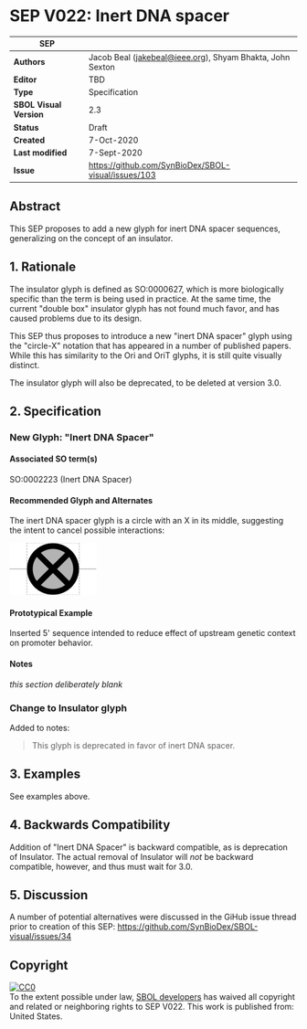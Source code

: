 # SEP V022: Inert DNA spacer

| SEP | |
| --- | --- |
| **Authors** | Jacob Beal (jakebeal@ieee.org), Shyam Bhakta, John Sexton |
| **Editor** | TBD |
| **Type** | Specification |
| **SBOL Visual Version** | 2.3 |
| **Status** | Draft |
| **Created** | 7-Oct-2020 |
| **Last modified** | 7-Sept-2020 |
| **Issue**         | https://github.com/SynBioDex/SBOL-visual/issues/103 |


## Abstract

This SEP proposes to add a new glyph for inert DNA spacer sequences, generalizing on the concept of an insulator.

## 1. Rationale <a name="rationale"></a>

The insulator glyph is defined as SO:0000627, which is more biologically specific than the term is being used in practice.  At the same time, the current "double box" insulator glyph has not found much favor, and has caused problems due to its design.

This SEP thus proposes to introduce a new "inert DNA spacer" glyph using the "circle-X" notation that has appeared in a number of published papers.  While this has similarity to the Ori and OriT glyphs, it is still quite visually distinct.

The insulator glyph will also be deprecated, to be deleted at version 3.0.

## 2. Specification <a name="specification"></a>

### New Glyph: "Inert DNA Spacer"

#### Associated SO term(s)
SO:0002223 (Inert DNA Spacer)

#### Recommended Glyph and Alternates
The inert DNA spacer glyph is a circle with an X in its middle, suggesting the intent to cancel possible interactions:

![glyph specification](https://raw.githubusercontent.com/SynBioDex/SBOL-visual/702f5d9/Glyphs/inert-dna-spacer/inert-dna-spacer-specification.png)

#### Prototypical Example

Inserted 5' sequence intended to reduce effect of upstream genetic context on promoter behavior.

#### Notes
*this section deliberately blank*


### Change to Insulator glyph

Added to notes:

> This glyph is deprecated in favor of inert DNA spacer.

## 3. Examples <a name='example'></a>

See examples above.


## 4. Backwards Compatibility <a name='compatibility'></a>

Addition of "Inert DNA Spacer" is backward compatible, as is deprecation of Insulator.  The actual removal of Insulator will _not_ be backward compatible, however, and thus must wait for 3.0.


## 5. Discussion <a name='discussion'></a>

A number of potential alternatives were discussed in the GiHub issue thread prior to creation of this SEP: https://github.com/SynBioDex/SBOL-visual/issues/34

## Copyright <a name='copyright'></a>

<p xmlns:dct="http://purl.org/dc/terms/" xmlns:vcard="http://www.w3.org/2001/vcard-rdf/3.0#">
  <a rel="license"
     href="http://creativecommons.org/publicdomain/zero/1.0/">
    <img src="http://i.creativecommons.org/p/zero/1.0/88x31.png" style="border-style: none;" alt="CC0" />
  </a>
  <br />
  To the extent possible under law,
  <a rel="dct:publisher"
     href="sbolstandard.org">
    <span property="dct:title">SBOL developers</span></a>
  has waived all copyright and related or neighboring rights to
  <span property="dct:title">SEP V022</span>.
This work is published from:
<span property="vcard:Country" datatype="dct:ISO3166"
      content="US" about="sbolstandard.org">
  United States</span>.
</p>
